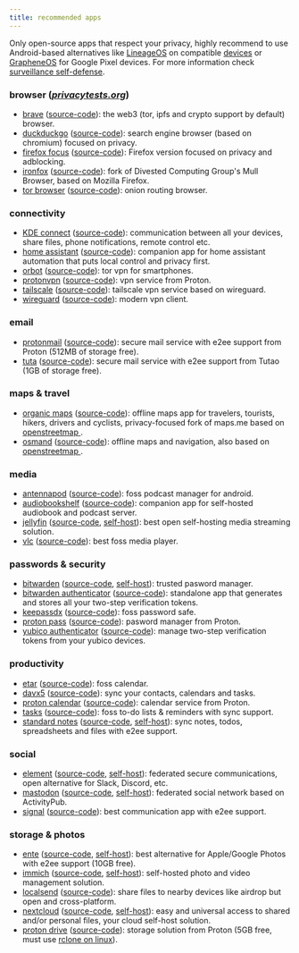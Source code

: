 ```yaml
---
title: recommended apps
---
```

Only open-source apps that respect your privacy, highly recommend to use Android-based alternatives like [LineageOS](https://lineageos.org/) on compatible [devices](https://wiki.lineageos.org/devices/) or [GrapheneOS](https://grapheneos.org/) for Google Pixel devices.
For more information check [surveillance self-defense](https://ssd.eff.org/).

### browser ([_privacytests.org_](https://privacytests.org/))
- [brave](https://brave.com/download/) ([source-code](https://github.com/brave/brave-browser)): the web3 (tor, ipfs and crypto support by default) browser.
- [duckduckgo](https://duckduckgo.com/app) ([source-code](https://github.com/duckduckgo/apple-browsers)): search engine browser (based on chromium) focused on privacy.
- [firefox focus](https://www.mozilla.org/en-US/firefox/browsers/mobile/focus/) ([source-code](https://github.com/mozilla-mobile/)): Firefox version focused on privacy and adblocking.
- [ironfox](https://ironfoxoss.org/) ([source-code](https://gitlab.com/ironfox-oss/IronFox/)): fork of Divested Computing Group's Mull Browser, based on Mozilla Firefox.
- [tor browser](https://www.torproject.org/download/) ([source-code](https://github.com/guardianproject/tor-android)): onion routing browser.

### connectivity
- [KDE connect](https://kdeconnect.kde.org/) ([source-code](https://github.com/KDE/kdeconnect-android)): communication between all your devices, share files, phone notifications, remote control etc.
- [home assistant](https://www.home-assistant.io/) ([source-code](https://github.com/home-assistant/android)): companion app for home assistant automation that puts local control and privacy first.
- [orbot](https://orbot.app/) ([source-code](https://orbot.app/en/code/)): tor vpn for smartphones.
- [protonvpn](https://protonvpn.com/download) ([source-code](https://github.com/ProtonVPN/android-app)): vpn service from Proton.
- [tailscale](https://tailscale.com/download) ([source-code](https://github.com/tailscale/tailscale-android)): tailscale vpn service based on wireguard.
- [wireguard](https://www.wireguard.com/install/) ([source-code](https://github.com/WireGuard/wireguard-android)): modern vpn client.

### email
- [protonmail](https://proton.me/mail/download) ([source-code](https://github.com/ProtonMail/android-mail)): secure mail service with e2ee support from Proton (512MB of storage free).
- [tuta](https://tuta.com/#download) ([source-code](https://github.com/tutao/tutanota)): secure mail service with e2ee support from Tutao (1GB of storage free).

### maps & travel
- [organic maps](https://organicmaps.app/) ([source-code](https://git.omaps.dev/organicmaps/organicmaps)): offline maps app for travelers, tourists, hikers, drivers and cyclists, privacy-focused fork of maps.me based on [openstreetmap
](https://www.openstreetmap.org).
- [osmand](https://osmand.net/) ([source-code](https://github.com/osmandapp/OsmAnd)): offline maps and navigation, also based on [openstreetmap
](https://www.openstreetmap.org).

### media
- [antennapod](https://www.antennapod.org/) ([source-code](https://github.com/AntennaPod/AntennaPod)): foss podcast manager for android.
- [audiobookshelf](https://www.audiobookshelf.org/) ([source-code](https://github.com/advplyr/audiobookshelf-app)): companion app for self-hosted audiobook and podcast server.
- [jellyfin](https://jellyfin.org/downloads) ([source-code](https://github.com/jellyfin/jellyfin-android), [self-host](https://jellyfin.org/docs/general/installation/)): best open self-hosting media streaming solution.
- [vlc](https://www.videolan.org/vlc/) ([source-code](https://github.com/videolan/vlc-android)): best foss media player.

### passwords & security
- [bitwarden](https://bitwarden.com/download/) ([source-code](https://github.com/bitwarden/android), [self-host](https://bitwarden.com/help/self-host-an-organization/)): trusted pasword manager.
- [bitwarden authenticator](https://bitwarden.com/products/authenticator/) ([source-code](https://github.com/bitwarden/authenticator-android)): standalone app that generates and stores all your two-step verification tokens.
- [keepassdx](https://www.keepassdx.com/) ([source-code](https://github.com/Kunzisoft/KeePassDX/)): foss password safe.
- [proton pass](https://proton.me/pass/download) ([source-code](https://github.com/ProtonMail/WebClients/tree/main/applications/pass)): pasword manager from Proton.
- [yubico authenticator](https://www.yubico.com/products/yubico-authenticator/) ([source-code](https://github.com/Yubico/yubioath-flutter)): manage two-step verification tokens from your yubico devices.

### productivity
- [etar](https://f-droid.org/en/packages/ws.xsoh.etar/) ([source-code](ttps://github.com/Etar-Group/Etar-Calendar)): foss calendar.
- [davx5](https://www.davx5.com/) ([source-code](https://github.com/bitfireAT/davx5-ose)): sync your contacts, calendars and tasks.
- [proton calendar](https://proton.me/calendar/download) ([source-code](https://github.com/ProtonMail/proton-calendar?tab=readme-ov-file)): calendar service from Proton.
- [tasks](https://tasks.org/) ([source-code](https://github.com/tasks/tasks)): foss to-do lists & reminders with sync support.
- [standard notes](https://standardnotes.com/download) ([source-code](https://github.com/standardnotes/app), [self-host](https://standardnotes.com/help/47/can-i-self-host-standard-notes)): sync notes, todos, spreadsheets and files with e2ee support.

### social
- [element](https://element.io/download) ([source-code](https://github.com/element-hq/element-android), [self-host](https://element.io/hosting/on-premise)): federated secure communications, open alternative for Slack, Discord, etc.
- [mastodon](https://joinmastodon.org/apps) ([source-code](https://github.com/mastodon/mastodon-android), [self-host](https://docs.joinmastodon.org/user/run-your-own/)): federated social network based on ActivityPub.
- [signal](https://signal.org/download/) ([source-code](https://github.com/signalapp/Signal-Android)): best communication app with e2ee support.

### storage & photos
- [ente](https://ente.io/download/) ([source-code](https://github.com/ente-io/ente), [self-host](https://help.ente.io/self-hosting/)): best alternative for Apple/Google Photos with e2ee support (10GB free).
- [immich](https://immich.app/) ([source-code](https://github.com/immich-app/immich), [self-host](https://immich.app/docs/overview/quick-start)): self-hosted photo and video management solution.
- [localsend](https://localsend.org/) ([source-code](https://github.com/localsend/localsend)): share files to nearby devices like airdrop but open and cross-platform.
- [nextcloud](https://nextcloud.com/install/) ([source-code](https://github.com/nextcloud/android), [self-host](https://github.com/nextcloud/all-in-one)): easy and universal access to shared and/or personal files, your cloud self-host solution.
- [proton drive](https://proton.me/drive/download) ([source-code](https://github.com/ProtonDriveApps/android-drive)): storage solution from Proton (5GB free, must use [rclone on linux](https://rclone.org/protondrive/)).
